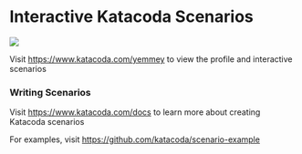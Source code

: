 # Interactive Katacoda Scenarios

[![](http://shields.katacoda.com/katacoda/yemmey/count.svg)](https://www.katacoda.com/yemmey "Get your profile on Katacoda.com")

Visit https://www.katacoda.com/yemmey to view the profile and interactive scenarios

### Writing Scenarios
Visit https://www.katacoda.com/docs to learn more about creating Katacoda scenarios

For examples, visit https://github.com/katacoda/scenario-example
